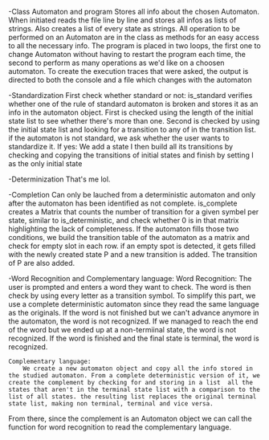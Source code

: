 -Class Automaton and program
	Stores all info about the chosen Automaton. When initiated reads the file line by line and stores all infos as lists of strings. Also creates a list of every state as strings. All operation to be performed on an Automaton are in the class as methods for an easy access to all the necessary info.
	The program is placed in two loops, the first one to change Automaton without having to restart the program each time, the second to perform as many operations as we'd like on a choosen automaton.
	To create the execution traces that were asked, the output is directed to both the console and a file which changes with the automaton

-Standardization
	First check whether standard or not: is_standard verifies whether one of the rule of standard automaton is broken and stores it as an info in the automaton object. First is checked using the length of the initial state list to see whether there's more than one. Second is checked by using the initial state list and looking for a transition to any of in the transition list.
	if the automaton is not standard, we ask whether the user wants to standardize it. If yes:
We add a state I then build all its transitions by checking and copying the transitions of initial states and finish by setting I as the only initial state

-Determinization
	That's me lol.

-Completion
	Can only be lauched from a deterministic automaton and only after the automaton has been identified as not complete. is_complete creates a Matrix that counts the number of transition for a given symbel per state, similar to is_deterministic, and check whether 0 is in that matrix highlighting the lack of completeness.
	If the automaton fills those two conditions, we build the transition table of the automaton as a matrix and check for empty slot in each row. if an empty spot is detected, it gets filled with the newly created state P and a new transition is added. The transition of P are also added.

-Word Recognition and Complementary language:
	Word Recognition:
		The user is prompted and enters a word they want to check. The word is then check by using every letter as a transition symbol. To simplify this part, we use a complete deterministic automaton since they read the same language as the originals. If the word is not finished but we can't advance anymore in the automaton, the word is not recognized. If we managed to reach the end of the word but we ended up at a non-termiinal state, the word is not recognized. If the word is finished and the final state is terminal, the word is recognized.

	Complementary language:
		We create a new automaton object and copy all the info stored in the studied automaton. From a complete deterministic version of it, we create the complement by checking for and storing in a list  all the states that aren't in the terminal state list with a comparison to the list of all states. the resulting list replaces the original terminal state list, making non terminal, terminal and vice versa.
From there, since the complement is an Automaton object we can call the function for word recognition to read the complementary language.
